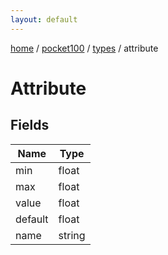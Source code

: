 ```yaml
---
layout: default
---
```


[home](/)  /  [pocket100](/protocol/pocket100)  /  [types](/protocol/pocket100/types)  /  attribute

# Attribute

## Fields

Name | Type
---|---
min | float
max | float
value | float
default | float
name | string

